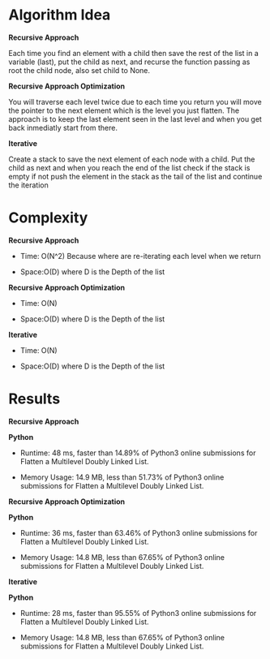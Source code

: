 # Algorithm Idea

**Recursive Approach**

Each time you find an element with a child then save the rest of the list in a variable (last), put the child as next, and recurse the function passing as root the child node, also set child to None.

**Recursive Approach Optimization**

You will traverse each level twice due to each time you return you will move the pointer to the next element which is the level you just flatten. The approach is to keep the last element seen in the last level and when you get back inmediatly start from there.

**Iterative**

Create a stack to save the next element of each node with a child. Put the child as next and when you reach the end of the list check if the stack is empty if not push the element in the stack as the tail of the list and continue the iteration

# Complexity

**Recursive Approach**

- Time: O(N^2) Because where are re-iterating each level when we return 

- Space:O(D) where D is the Depth of the list

**Recursive Approach Optimization**

- Time: O(N) 

- Space:O(D) where D is the Depth of the list

**Iterative**

- Time: O(N) 

- Space:O(D) where D is the Depth of the list

# Results

**Recursive Approach**

**Python**

- Runtime: 48 ms, faster than 14.89% of Python3 online submissions for Flatten a Multilevel Doubly Linked List.

- Memory Usage: 14.9 MB, less than 51.73% of Python3 online submissions for Flatten a Multilevel Doubly Linked List.

**Recursive Approach Optimization**

**Python**

- Runtime: 36 ms, faster than 63.46% of Python3 online submissions for Flatten a Multilevel Doubly Linked List.

- Memory Usage: 14.8 MB, less than 67.65% of Python3 online submissions for Flatten a Multilevel Doubly Linked List.

**Iterative**

**Python**


- Runtime: 28 ms, faster than 95.55% of Python3 online submissions for Flatten a Multilevel Doubly Linked List.

- Memory Usage: 14.8 MB, less than 67.65% of Python3 online submissions for Flatten a Multilevel Doubly Linked List.